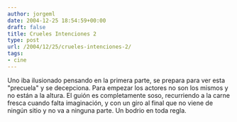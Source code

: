 ```yaml
---
author: jorgeml
date: 2004-12-25 18:54:59+00:00
draft: false
title: Crueles Intenciones 2
type: post
url: /2004/12/25/crueles-intenciones-2/
tags:
- cine
---
```


Uno iba ilusionado pensando en la primera parte, se prepara para ver esta "precuela" y se decepciona. Para empezar los actores no son los mismos y no están a la altura. El guión es completamente soso, recurriendo a la carne fresca cuando falta imaginación, y con un giro al final que no viene de ningún sitio y no va a ninguna parte. Un bodrio en toda regla.
